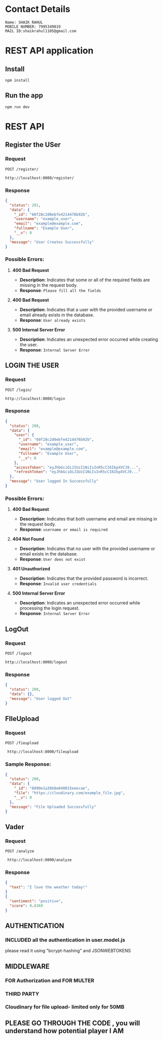 # Contact Details

```
Name: SHAIK RAHUL
MOBILE NUMBER: 7995349819
MAIL ID:shaikrahul1105@gmail.com
```

# REST API application

## Install

    npm install

## Run the app

    npm run dev

# REST API

## Register the USer

### Request

`POST /register/`

    http://localhost:8000/register/

### Response

```json
{
  "status": 201,
  "data": {
    "_id": "60f28c2d0ebfe4214476b92b",
    "username": "example_user",
    "email": "example@example.com",
    "fullname": "Example User",
    "__v": 0
  },
  "message": "User Creates Successfully"
}
```

### Possible Errors:

1. **400 Bad Request**

   - **Description**: Indicates that some or all of the required fields are missing in the request body.
   - **Response**: `Please fill all the fields`

2. **400 Bad Request**

   - **Description**: Indicates that a user with the provided username or email already exists in the database.
   - **Response**: `User already exists`

3. **500 Internal Server Error**
   - **Description**: Indicates an unexpected error occurred while creating the user.
   - **Response**: `Internal Server Error`

## LOGIN THE USER

### Request

`POST /login/`

    http://localhost:8000/login

### Response

```json
{
  "status": 200,
  "data": {
    "user": {
      "_id": "60f28c2d0ebfe4214476b92b",
      "username": "example_user",
      "email": "example@example.com",
      "fullname": "Example User",
      "__v": 0
    },
    "accessToken": "eyJhbGciOiJIUzI1NiIsInR5cCI6IkpXVCJ9...",
    "refreshToken": "eyJhbGciOiJIUzI1NiIsInR5cCI6IkpXVCJ9..."
  },
  "message": "User logged In Successfully"
}
```

### Possible Errors:

1. **400 Bad Request**

   - **Description**: Indicates that both username and email are missing in the request body.
   - **Response**: `username or email is required`

2. **404 Not Found**

   - **Description**: Indicates that no user with the provided username or email exists in the database.
   - **Response**: `User does not exist`

3. **401 Unauthorized**

   - **Description**: Indicates that the provided password is incorrect.
   - **Response**: `Invalid user credentials`

4. **500 Internal Server Error**
   - **Description**: Indicates an unexpected error occurred while processing the login request.
   - **Response**: `Internal Server Error`

## LogOut

### Request

`POST /logout`

    http://localhost:8000/logout

### Response

```json
{
  "status": 200,
  "data": {},
  "message": "User logged Out"
}
```

## FIleUpload

### Request

`POST /fieupload`

     http://localhost:8000/fileupload

### Sample Response:

```json
{
  "status": 200,
  "data": {
    "_id": "6090e1a36b8e840015eeecae",
    "file": "https://cloudinary.com/example_file.jpg",
    "__v": 0
  },
  "message": "File Uploaded Successfully"
}
```

## Vader

### Request

`POST /analyze`

     http://localhost:8000/analyze

### Response

```json
{
  "text": "I love the weather today!"
}
{
  "sentiment": "positive",
  "score": 0.6369
}
```

## AUTHENTICATION

### INCLUDED all the authentication in user.model.js

please read it using "bcrypt-hashing" and JSONWEBTOKENS

## MIDDLEWARE

### FOR Authorization and FOR MULTER

### THIRD PARTY

### Cloudinary for file upload- limited only for 50MB

## PLEASE GO THROUGH THE CODE , you will understand how potential player I AM
